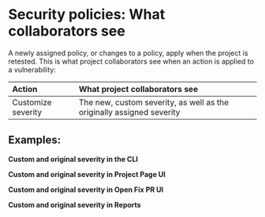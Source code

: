# Security policies: What collaborators see

A newly assigned policy, or changes to a policy, apply when the project is retested. This is what project collaborators see when an action is applied to a vulnerability:

| **Action** | **What project collaborators see** |
| :--- | :--- |
| Customize severity | The new, custom severity, as well as the originally assigned severity |

## **Examples:**

**Custom and original severity in the CLI**

**Custom and original severity in Project Page UI**

**Custom and original severity in Open Fix PR UI**

**Custom and original severity in Reports**

